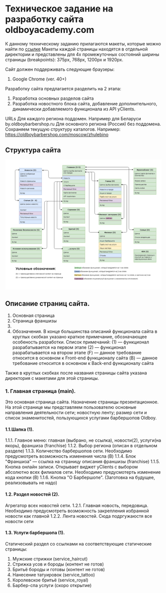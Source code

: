 # Техническое задание на разработку сайта oldboyacademy.com

К данному техническому заданию прилагаются макеты, которые можно найти по [ссылке](https://cloud.mail.ru/public/9nj5/XosrVKnTL)
Макеты каждой страницы находятся в отдельной директории и представлены для 4х промежуточных состояний ширины страницы (breakpoints): 375px, 768px, 1200px и 1920px.

Сайт должен поддерживать следующие браузеры:
1. Google Chrome (ver. 40+)

Разработку сайта предлагается разделить на 2 этапа:
1. Разработка основных разделов сайта
2. Разработка новостного блока сайта, добавление дополнительного, динамически добавляемого функционала из API yClients.

URLs
Для каждого региона поддомен. Например для Беларуси by.oldboybarbershop.ru
Для основного региона (Россия) без поддомена. Сохраняем текущую структуру каталогов. Например: https://oldboybarbershop.com/moscow/zhulebino

## Структура сайта
![Структура сайта](/spec/img/structure.png)

## Описание страниц сайта.
1. Основная страница
2. Страница франшизы
3. 
0. Обозначения.
В конце большинства описаний функционала сайта в круглых скобках указано краткое примечание, обозначающее особеность разработки.
Список примечаний:
(1) — функционал разрабатывается на первом этапе
(2) — функционал разрабатывается на втором этапе
(F) — данное требование относится в основном к Front-end функционалу сайта
(B) — данное требование относится в основном к Back-end функционалу сайта

Также в круглых скобках после названия страницы сайта указана директория с макетами для этой страницы.

### 1. Главная страница (main).
Это основная страница сайта. Назначение страницы презентационное. На этой странице мы представляем пользователю основные направления деятельности сети; новостную ленту; размер сети и список знаменитостей, пользующихся услугами барбершопов Oldboy.

#### 1.1.Шапка (1).
1.1.1. Главное меню: главная (выбрано, не ссылка), новости(2), услуги(на якорь), франшиза (franchise)
1.1.2. Выбор региона (описан в отдельном разделе)
1.1.3. Количество барбершопов сети. Необходимо предусмотреть возможность изменения числа (B)
1.1.4. Блок "Франшиза" — ссылка на страницу описания франшизы (franchise)
1.1.5. Кнопка онлайн записи. Открывает виджет yClients с выбором абсолютно всех филиалов сети. Необходимо предусмотерть изменение кода кнопки (B)
1.1.6. Кнопка "О Барбершопе". (Заготовка на будущее, реализовывать не надо)

#### 1.2. Раздел новостей (2).
Агрегатор всех новостей сети.
1.2.1. Главная новость, передовица. Необходимо предусмотреть возможность закрепления избранной новости как главной
1.2.2. Лента новостей. Сюда подргужаюстя все новости сети

#### 1.3. Услуги барбершопа (1).
Статический раздел со ссылками на соответствующие статические страницы: 
1. Мужские стрижки (service_haircut)
2. Стрижка усов и бороды (контент не готов)
3. Бритьё бороды и готовы (контент не готов)
4. Нанесение татуировок (service_tattoo)
5. Королевское бритьё (service_royal)
6. Барбер-спа услуги (скоро открытие)